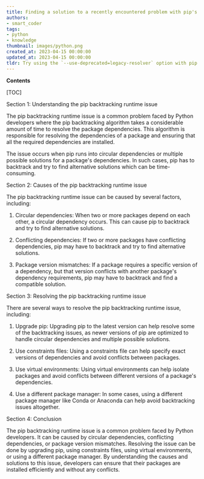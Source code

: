 ```yaml
---
title: Finding a solution to a recently encountered problem with pip's runtime backtracking
authors:
- smart_coder
tags:
- python
- knowledge
thumbnail: images/python.png
created_at: 2023-04-15 00:00:00
updated_at: 2023-04-15 00:00:00
tldr: Try using the `--use-deprecated=legacy-resolver` option with pip to resolve the backtracking runtime issue.
---
```


**Contents**

[TOC]

Section 1: Understanding the pip backtracking runtime issue

The pip backtracking runtime issue is a common problem faced by Python developers where the pip backtracking algorithm takes a considerable amount of time to resolve the package dependencies. This algorithm is responsible for resolving the dependencies of a package and ensuring that all the required dependencies are installed.

The issue occurs when pip runs into circular dependencies or multiple possible solutions for a package's dependencies. In such cases, pip has to backtrack and try to find alternative solutions which can be time-consuming.

Section 2: Causes of the pip backtracking runtime issue

The pip backtracking runtime issue can be caused by several factors, including:

1. Circular dependencies: When two or more packages depend on each other, a circular dependency occurs. This can cause pip to backtrack and try to find alternative solutions.

2. Conflicting dependencies: If two or more packages have conflicting dependencies, pip may have to backtrack and try to find alternative solutions.

3. Package version mismatches: If a package requires a specific version of a dependency, but that version conflicts with another package's dependency requirements, pip may have to backtrack and find a compatible solution.

Section 3: Resolving the pip backtracking runtime issue

There are several ways to resolve the pip backtracking runtime issue, including:

1. Upgrade pip: Upgrading pip to the latest version can help resolve some of the backtracking issues, as newer versions of pip are optimized to handle circular dependencies and multiple possible solutions.

2. Use constraints files: Using a constraints file can help specify exact versions of dependencies and avoid conflicts between packages.

3. Use virtual environments: Using virtual environments can help isolate packages and avoid conflicts between different versions of a package's dependencies.

4. Use a different package manager: In some cases, using a different package manager like Conda or Anaconda can help avoid backtracking issues altogether.

Section 4: Conclusion

The pip backtracking runtime issue is a common problem faced by Python developers. It can be caused by circular dependencies, conflicting dependencies, or package version mismatches. Resolving the issue can be done by upgrading pip, using constraints files, using virtual environments, or using a different package manager. By understanding the causes and solutions to this issue, developers can ensure that their packages are installed efficiently and without any conflicts.
